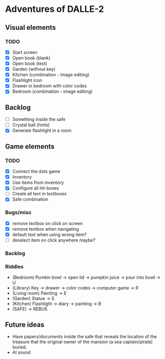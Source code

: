 # Adventures of DALLE-2

## Visual elements

### TODO

- [x] Start screen
- [x] Open book (blank)
- [x] Open book (text)
- [x] Garden (without key)
- [x] Kitchen (combination - image editing)
- [x] Flashlight icon
- [x] Drawer in bedroom with color codes
- [x] Bedroom (combination - image editing)

## Backlog

- [ ] Something inside the safe
- [ ] Crystal ball (hints)
- [x] Generate flashlight in a room

## Game elements

### TODO

- [x] Connect the dots game
- [x] Inventory
- [x] Use items from inventory
- [x] Configure all hit-boxes
- [ ] Create all text in textboxes
- [x] Safe combination

### Bugs/misc

- [x] remove textbox on click on screen
- [x] remove textbox when navigating
- [x] default text when using wrong item?
- [ ] deselect item on click anywhere maybe?

### Backlog

### Riddles

- (Bedroom) Pumkin bowl -> open lid -> pumpkin juice -> pour into bowl -> U
- (Library) Key -> drawer -> color codes -> computer game -> R
- (Living room) Painting -> E
- (Garden) Statue -> S
- (Kitchen) Flashlight -> diary -> painting -> B
- (SAFE) -> REBUS

## Future ideas
- Have papers/documents inside the safe that reveals the location of the treasure that the original owner of the mansion (a sea captain/pirate) buried.
- AI sound
